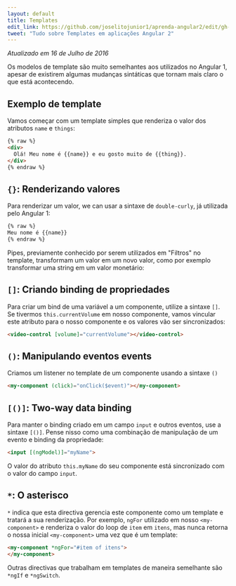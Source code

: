 ```yaml
---
layout: default
title: Templates
edit_link: https://github.com/joselitojunior1/aprenda-angular2/edit/gh-pages/templates/index.md
tweet: "Tudo sobre Templates em aplicações Angular 2"
---
```


_Atualizado em 16 de Julho de 2016_

Os modelos de template são muito semelhantes aos utilizados no Angular 1, apesar de existirem algumas mudanças sintáticas que tornam mais claro o que está acontecendo.

## Exemplo de template

Vamos começar com um template simples que renderiza o valor dos atributos `name` e `things`:

```html
{% raw %}
<div>
  Olá! Meu nome é {{name}} e eu gosto muito de {{thing}}.
</div>
{% endraw %}
```

## `{}`: Renderizando valores

Para renderizar um valor, we can usar a sintaxe de `double-curly`, já utilizada pelo Angular 1:

```html
{% raw %}
Meu nome é {{name}}
{% endraw %}
```

Pipes, previamente conhecido por serem utilizados em "Filtros" no template, transformam um valor em um novo valor, como por exemplo transformar uma string em um valor monetário:

## `[]`: Criando binding de propriedades

Para criar um bind de uma variável a um componente, utilize a sintaxe `[]`. Se tivermos `this.currentVolume` em nosso componente, vamos vincular este atributo para o nosso componente e os valores vão ser sincronizados:

```html
<video-control [volume]="currentVolume"></video-control>
```

## `()`: Manipulando eventos events

Criamos um listener no template de um componente usando a sintaxe `()`

```html
<my-component (click)="onClick($event)"></my-component>
```

## `[()]`: Two-way data binding

Para manter o binding criado em um campo `input` e outros eventos, use a sintaxe `[()]`. Pense nisso como uma combinação de manipulação de um evento e binding da propriedade:

```html
<input [(ngModel)]="myName">
```

O valor do atributo `this.myName` do seu componente está sincronizado com o valor do campo `input`.

## `*`: O asterisco

`*` indica que esta directiva gerencia este componente como um template e tratará a sua renderização. Por exemplo, `ngFor` utilizado em nosso `<my-component>` e renderiza o valor do loop de `item` em `itens`,
mas nunca retorna o nossa inicial `<my-component>` uma vez que é um template:

```html
<my-component *ngFor="#item of itens">
</my-component>
```

Outras directivas que trabalham em templates de maneira semelhante são `*ngIf` e `*ngSwitch`.
